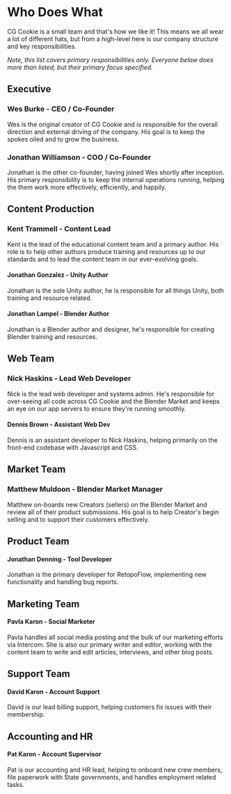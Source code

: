 # Who Does What
CG Cookie is a small team and that's how we like it! This means we all wear a lot of different hats, but from a high-level here is our company structure and key responsibilities.

*Note, this list covers primary responsibilities only. Everyone below does more
than listed, but their primary focus specified.*

## Executive

### Wes Burke - CEO / Co-Founder

Wes is the original creator of CG Cookie and is responsible for the overall
direction and external driving of the company. His goal is to keep the spokes
oiled and to grow the business.

### Jonathan Williamson - COO / Co-Founder

Jonathan is the other co-founder, having joined Wes shortly after inception. His
primary responsibility is to keep the internal operations running, helping the
them work more effectively, efficiently, and happily.

## Content Production

### Kent Trammell - Content Lead

Kent is the lead of the educational content team and a primary author. His role
is to help other authors produce training and resources up to our standards and
to lead the content team in our ever-evolving goals.

#### Jonathan Gonzalez - Unity Author

Jonathan is the sole Unity author, he is responsible for all things Unity, both
training and resource related.  

#### Jonathan Lampel - Blender Author

Jonathan is a Blender author and designer, he's responsible for creating Blender
training and resources.

## Web Team

### Nick Haskins - Lead Web Developer

Nick is the lead web developer and systems admin. He's responsible for over-seeing
all code across CG Cookie and the Blender Market and keeps an eye on our app
servers to ensure they're running smoothly.

#### Dennis Brown - Assistant Web Dev

Dennis is an assistant developer to Nick Haskins, helping primarily on the front-end
codebase with Javascript and CSS.

## Market Team

### Matthew Muldoon - Blender Market Manager

Matthew on-boards new Creators (sellers) on the Blender Market and review all of
their product submissions. His goal is to help Creator's begin selling and to
support their customers effectively.

## Product Team

#### Jonathan Denning - Tool Developer

Jonathan is the primary developer for RetopoFlow, implementing new functionality
and handling bug reports.

## Marketing Team

#### Pavla Karon - Social Marketer

Pavla handles all social media posting and the bulk of our marketing efforts
via Intercom. She is also our primary writer and editor, working with the content
team to write and edit articles, interviews, and other blog posts.

## Support Team

#### David Karon - Account Support

David is our lead billing support, helping customers fix issues with their
membership.

## Accounting and HR

#### Pat Karon - Account Supervisor

Pat is our accounting and HR lead, helping to onboard new crew members,
file paperwork with State governments, and handles employment related tasks.
